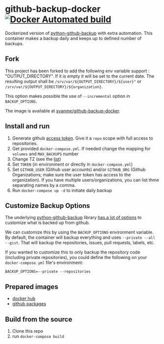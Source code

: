 # github-backup-docker [![Docker Automated build](https://img.shields.io/docker/automated/jrottenberg/ffmpeg.svg)](https://hub.docker.com/r/umputun/github-backup/)

Dockerized version of [python-github-backup](https://github.com/josegonzalez/python-github-backup) with extra automation. This container makes a backup daily and keeps up to defined number of backups.

## Fork

This project has been forked to add the following env variable support : "OUTPUT_DIRECTORY". If it is empty it will be set to the current date. The resulting output shall be `/srv/var/${OUTPUT_DIRECTORY}/${user}"` or `/srv/var/${OUTPUT_DIRECTORY}/${organization}`.

This option makes possible the use of `--incremental` option in `BACKUP_OPTIONS`.

The image is available at [syanme/github-backup-docker](https://hub.docker.com/r/syanme/github-backup-docker).

## Install and run

1. Generate github [access token](https://github.com/settings/tokens). Give it a `repo` scope with full access to repositories.
2. Get provided `docker-compose.yml`. If needed change the mapping for `volumes` and `MAX_BACKUPS` number
3. Change TZ (see the [list](https://en.wikipedia.org/wiki/List_of_tz_database_time_zones))
4. Set `TOKEN` (in environment or directly in `docker-compose.yml`)
5. Set `GITHUB_USER` (Github user accounts) and/or `GITHUB_ORG` (Github Organizations; make sure the user token has access to the organization). If you have multiple users/organizations, you can list thme separating names by a comma.
6. Run `docker-compose up -d` to initiate daily backup 

## Customize Backup Options

The underlying [python-github-backup](https://github.com/josegonzalez/python-github-backup) library [has a lot of options](https://github.com/josegonzalez/python-github-backup#usage) to customize what is backed up from github. 

We can customize this by using the `BACKUP_OPTIONS` environment variable. By default, the container will backup everything and uses `--private --all --gist`. That will backup the repositories, issues, pull requests, labels, etc.

If you wanted to customize this to only backup the repository code (including private repositories), you could define the following on your `docker-compose.yml` file's environment:

```
BACKUP_OPTIONS=--private --repositories
```

## Prepared images

- [docker hub](https://hub.docker.com/r/umputun/github-backup-docker/tags)
- [github packages](https://github.com/umputun/github-backup-docker/pkgs/container/github-backup-docker)

## Build from the source

1. Clone this repo
2. run `docker-compose build`
